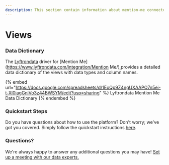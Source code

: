 ```yaml
---
description: This section contain information about mention-me connector views information
---
```


# Views

### Data Dictionary

The [Lyftrondata](https://www.lyftrondata.com/) driver for [Mention Me](https://www.lyftrondata.com/integration/Mention Me/)[ ](https://www.lyftrondata.com/integration/mention-me/)provides a detailed data dictionary of the views with data types and column names.

{% embed url="https://docs.google.com/spreadsheets/d/1EoQp9Z4ngUXAAPO7n5ei-t-Xl0iagGniVo3z44BWSYM/edit?usp=sharing" %}
Lyftrondata Mention Me Data Dictionary
{% endembed %}

### Quickstart Steps

Do you have questions about how to use the platform? Don't worry; we've got you covered. Simply follow the quickstart instructions [here](../../../../quickstart-steps.md).

### Questions? <a href="#questions" id="questions"></a>

We're always happy to answer any additional questions you may have! [Set up a meeting with our data experts.](https://www.lyftrondata.com/book-a-meeting/)


